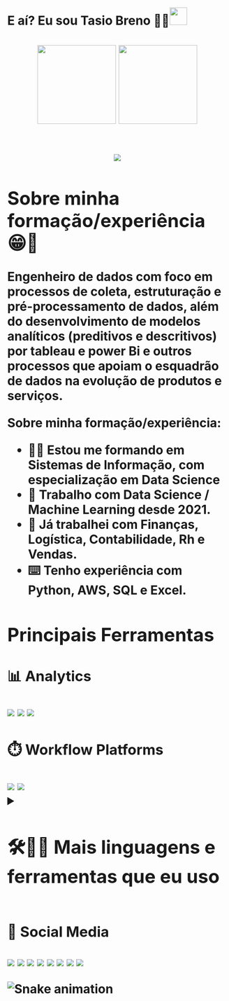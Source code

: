 <h1>E aí? Eu sou Tasio Breno 👋😎<img src="https://imagepng.org/wp-content/uploads/2017/04/bandeira-do-brasil-1-1024x717.png" width="40" style="border -raio: 10px;"><h1>
<cabeçalho>

</header>
<section align="center">
    <img height="180em" src="https://github-readme-stats.vercel.app/api?username=TASIO852&show_icons=true&theme=dark&include_all_commits=true&count_private=true"/>
    <img height="180em" src="https://github-readme-stats.vercel.app/api/top-langs/?username=TASIO852&layout=compact&langs_count=7&theme=dark"/>
</section>
</br>
<p align="center">
  <img src="https://github.com/TASIO852/TASIO852/tree/main/Gif/Gif_Profile.gif">
</p>

## Sobre minha formação/experiência 😁🤞

Engenheiro de dados com foco em processos de coleta, estruturação e pré-processamento de dados, além do desenvolvimento de modelos analíticos (preditivos e descritivos) por tableau e power Bi e outros processos que apoiam o esquadrão de dados na evolução de produtos e serviços.

Sobre minha formação/experiência:

- 🙋‍♂️ Estou me formando em Sistemas de Informação, com especialização em Data Science
- 🎲 Trabalho com Data Science / Machine Learning desde 2021.
- 👔 Já trabalhei com Finanças, Logística, Contabilidade, Rh e Vendas.
- ⌨️ Tenho experiência com Python, AWS, SQL e Excel.

## Principais Ferramentas

### 📊 Analytics

<img src="https://img.shields.io/badge/Tableau-E97627?style=for-the-badge&logo=Tableau&logoColor=white">
<img src="https://img.shields.io/badge/PowerBI-F2C811?style=for-the-badge&logo=Power%20BI&logoColor=white">
<img src="https://img.shields.io/badge/Python-FFD43B?style=for-the-badge&logo=python&logoColor=blue">

### ⏱️ Workflow Platforms

<img src="https://img.shields.io/badge/Airflow-017CEE?style=for-the-badge&logo=Apache%20Airflow&logoColor=white">
<img src="https://img.shields.io/badge/Jira-0052CC?style=for-the-badge&logo=Jira&logoColor=white">
<details>
  <summary><h2><b>🛠️👩‍💻 Mais linguagens e ferramentas que eu uso</b></summary>
  
### 👩‍💻 Languages

<img src="https://img.shields.io/badge/Python-FFD43B?style=for-the-badge&logo=python&logoColor=blue">

<img src="https://img.shields.io/badge/Go-00ADD8?style=for-the-badge&logo=go&logoColor=white">
<img src="https://img.shields.io/badge/PLSQL-F80000?style=for-the-badge&logo=oracle&logoColor=black">

### ⚡ Database

<img src="https://img.shields.io/badge/PostgreSQL-316192?style=for-the-badge&logo=postgresql&logoColor=white">
<img src="https://img.shields.io/badge/Databricks-FF3621?style=for-the-badge&logo=Databricks&logoColor=white">
<img src="https://img.shields.io/badge/MongoDB-4EA94B?style=for-the-badge&logo=mongodb&logoColor=white">
<img src="https://img.shields.io/badge/Oracle-F80000?style=for-the-badge&logo=Oracle&logoColor=white">

### ☁ Cloud

<img src="https://img.shields.io/badge/Amazon_AWS-FF9900?style=for-the-badge&logo=amazonaws&logoColor=white">

### 🚀 Frameworks & Library

<img src="https://img.shields.io/badge/json-5E5C5C?style=for-the-badge&logo=json&logoColor=white">
<img src="https://img.shields.io/badge/Numpy-777BB4?style=for-the-badge&logo=numpy&logoColor=white">
<img src="https://img.shields.io/badge/Pandas-2C2D72?style=for-the-badge&logo=pandas&logoColor=white">
<img src="https://img.shields.io/badge/scikit_learn-F7931E?style=for-the-badge&logo=scikit-learn&logoColor=white">
<img src="https://img.shields.io/badge/TensorFlow-FF6F00?style=for-the-badge&logo=TensorFlow&logoColor=white">
<img src="https://img.shields.io/badge/Jupyter-F37626.svg?&style=for-the-badge&logo=Jupyter&logoColor=white">
<img src="	https://img.shields.io/badge/Apache_Spark-FFFFFF?style=for-the-badge&logo=apachespark&logoColor=#E35A16">
<img src="https://img.shields.io/badge/Apache-D22128?style=for-the-badge&logo=Apache&logoColor=white">
<img src="https://img.shields.io/badge/conda-342B029.svg?&style=for-the-badge&logo=anaconda&logoColor=white">
<img src="https://img.shields.io/badge/Docker-2CA5E0?style=for-the-badge&logo=docker&logoColor=white">
<img src="https://img.shields.io/badge/fastapi-109989?style=for-the-badge&logo=FASTAPI&logoColor=white">

### Tools 🔧

<img src="https://img.shields.io/badge/Microsoft_Excel-217346?style=for-the-badge&logo=microsoft-excel&logoColor=white">

### 👩‍💻 IDE

<img src="https://img.shields.io/badge/Colab-F9AB00?style=for-the-badge&logo=googlecolab&color=525252">
<img src="https://img.shields.io/badge/VSCode-0078D4?style=for-the-badge&logo=visual%20studio%20code&logoColor=white">

### 💻 OS

<img src="https://img.shields.io/badge/Linux-FCC624?style=for-the-badge&logo=linux&logoColor=black">
<img src="https://img.shields.io/badge/Ubuntu-E95420?style=for-the-badge&logo=ubuntu&logoColor=white">
<img src="https://img.shields.io/badge/GIT-E44C30?style=for-the-badge&logo=git&logoColor=white">
</details>

### 👨 Social Media

<a href="https://discord.gg/Vsc7uaWF"><img src="https://img.shields.io/badge/Discord-5865F2?style=for-the-badge&logo=discord&logoColor=white"></a>
<a href="https://twitter.com/Tsan5os"><img src="https://img.shields.io/badge/Twitter-1DA1F2?style=for-the-badge&logo=twitter&logoColor=white"></a>
<a href="https://www.kaggle.com/tasiosantos"><img src="https://img.shields.io/badge/Kaggle-20BEFF?style=for-the-badge&logo=Kaggle&logoColor=white"></a>
<a href="https://www.facebook.com/profile.php?id=100006122689492"><img src="https://img.shields.io/badge/Facebook-1877F2?style=for-the-badge&logo=facebook&logoColor=white"></a>
<a href="https://www.instagram.com/tasio_santos/?hl=pt-br"><img src="https://img.shields.io/badge/Instagram-E4405F?style=for-the-badge&logo=instagram&logoColor=white"></a>
<a href="https://www.linkedin.com/in/tasio-santos-208b34196/"><img src="https://img.shields.io/badge/LinkedIn-0077B5?style=for-the-badge&logo=linkedin&logoColor=white"></a>
<a href = "mailto:tasiosantos0@gmail.com"><img src="https://img.shields.io/badge/Gmail-D14836?style=for-the-badge&logo=gmail&logoColor=white"></a>
<a href = "https://tasio852.github.io/Portifolio/"><img src="https://img.shields.io/badge/website-000000?style=for-the-badge&logo=About.me&logoColor=white"></a>

![Snake animation](https://github.com/TASIO852/TASIO852/blob/output/github-contribution-grid-snake.svg)
